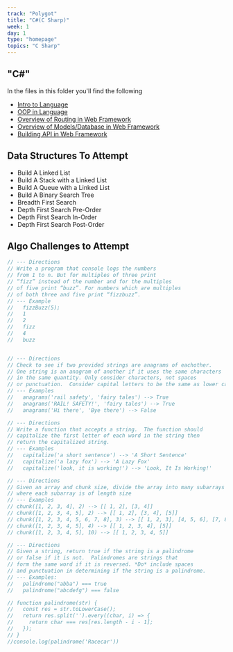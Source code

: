 ```yaml
---
track: "Polygot"
title: "C#(C Sharp)"
week: 1
day: 1
type: "homepage"
topics: "C Sharp"
---
```

## "C#"

In the files in this folder you'll find the following

- [Intro to Language](/polyglot/cs/intro)
- [OOP in Language](/polyglot/cs/oop)
- [Overview of Routing in Web Framework](/polyglot/cs/routing)
- [Overview of Models/Database in Web Framework](/polyglot/cs/models)
- [Building API in Web Framework](/polyglot/cs/api)

## Data Structures To Attempt
- Build A Linked List
- Build A Stack with a Linked List
- Build A Queue with a Linked List
- Build A Binary Search Tree
- Breadth First Search
- Depth First Search Pre-Order
- Depth First Search In-Order
- Depth First Search Post-Order

## Algo Challenges to Attempt

```js
// --- Directions
// Write a program that console logs the numbers
// from 1 to n. But for multiples of three print
// “fizz” instead of the number and for the multiples
// of five print “buzz”. For numbers which are multiples
// of both three and five print “fizzbuzz”.
// --- Example
//   fizzBuzz(5);
//   1
//   2
//   fizz
//   4
//   buzz
```


```js

// --- Directions
// Check to see if two provided strings are anagrams of eachother.
// One string is an anagram of another if it uses the same characters
// in the same quantity. Only consider characters, not spaces
// or punctuation.  Consider capital letters to be the same as lower case
// --- Examples
//   anagrams('rail safety', 'fairy tales') --> True
//   anagrams('RAIL! SAFETY!', 'fairy tales') --> True
//   anagrams('Hi there', 'Bye there') --> False
```

```js
// --- Directions
// Write a function that accepts a string.  The function should
// capitalize the first letter of each word in the string then
// return the capitalized string.
// --- Examples
//   capitalize('a short sentence') --> 'A Short Sentence'
//   capitalize('a lazy fox') --> 'A Lazy Fox'
//   capitalize('look, it is working!') --> 'Look, It Is Working!'
```

```js
// --- Directions
// Given an array and chunk size, divide the array into many subarrays
// where each subarray is of length size
// --- Examples
// chunk([1, 2, 3, 4], 2) --> [[ 1, 2], [3, 4]]
// chunk([1, 2, 3, 4, 5], 2) --> [[ 1, 2], [3, 4], [5]]
// chunk([1, 2, 3, 4, 5, 6, 7, 8], 3) --> [[ 1, 2, 3], [4, 5, 6], [7, 8]]
// chunk([1, 2, 3, 4, 5], 4) --> [[ 1, 2, 3, 4], [5]]
// chunk([1, 2, 3, 4, 5], 10) --> [[ 1, 2, 3, 4, 5]]
```

```js
// --- Directions
// Given a string, return true if the string is a palindrome
// or false if it is not.  Palindromes are strings that
// form the same word if it is reversed. *Do* include spaces
// and punctuation in determining if the string is a palindrome.
// --- Examples:
//   palindrome("abba") === true
//   palindrome("abcdefg") === false

// function palindrome(str) {
//   const res = str.toLowerCase();
//   return res.split('').every((char, i) => {
//     return char === res[res.length - i - 1];
//   });
// }
//console.log(palindrome('Racecar'))
```